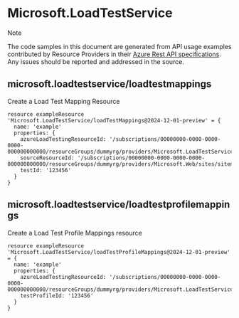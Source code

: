# Microsoft.LoadTestService
  
> [!NOTE]
> The code samples in this document are generated from API usage examples contributed by Resource Providers in their [Azure Rest API specifications](https://github.com/Azure/azure-rest-api-specs). Any issues should be reported and addressed in the source.


## microsoft.loadtestservice/loadtestmappings

Create a Load Test Mapping Resource
```bicep
resource exampleResource 'Microsoft.LoadTestService/loadTestMappings@2024-12-01-preview' = {
  name: 'example'
  properties: {
    azureLoadTestingResourceId: '/subscriptions/00000000-0000-0000-0000-000000000000/resourceGroups/dummyrg/providers/Microsoft.LoadTestService/loadTests/myLoadTest'
    sourceResourceId: '/subscriptions/00000000-0000-0000-0000-000000000000/resourceGroups/dummyrg/providers/Microsoft.Web/sites/sitename'
    testId: '123456'
  }
}
```

## microsoft.loadtestservice/loadtestprofilemappings

Create a Load Test Profile Mappings resource
```bicep
resource exampleResource 'Microsoft.LoadTestService/loadTestProfileMappings@2024-12-01-preview' = {
  name: 'example'
  properties: {
    azureLoadTestingResourceId: '/subscriptions/00000000-0000-0000-0000-000000000000/resourceGroups/dummyrg/providers/Microsoft.LoadTestService/loadTests/myLoadTest'
    testProfileId: '123456'
  }
}
```
